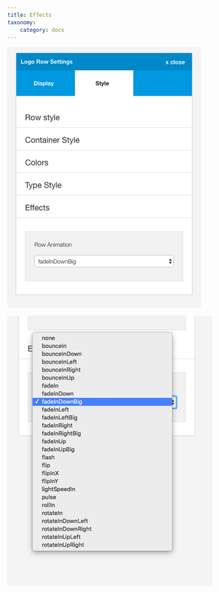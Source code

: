 ```yaml
---
title: Effects
taxonomy:
    category: docs
---
```


![Effects](effects.png)

![Effects List](effects-list.png)